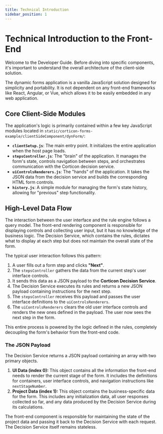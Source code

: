 ```yaml
---
title: Technical Introduction
sidebar_position: 1
---
```


# Technical Introduction to the Front-End

Welcome to the Developer Guide. Before diving into specific components, it's important to understand the overall architecture of the client-side solution.

The dynamic forms application is a vanilla JavaScript solution designed for simplicity and portability. It is not dependent on any front-end frameworks like React, Angular, or Vue, which allows it to be easily embedded in any web application.

## Core Client-Side Modules

The application's logic is primarily contained within a few key JavaScript modules located in `static/corticon-forms-example/clientSideComponent/dynForm/`:

* **`clientSetup.js`**: The main entry point. It initializes the entire application when the host page loads.
* **`stepsController.js`**: The "brain" of the application. It manages the form's state, controls navigation between steps, and orchestrates communication with the Corticon decision service.
* **`uiControlsRenderers.js`**: The "hands" of the application. It takes the JSON data from the decision service and builds the corresponding HTML form controls.
* **`history.js`**: A simple module for managing the form's state history, allowing for "previous" step functionality.

## High-Level Data Flow

The interaction between the user interface and the rule engine follows a query model. The front-end rendering component is responsible for displaying controls and collecting user input, but it has no knowledge of the business logic. The Decision Service, which contains the rules, dictates what to display at each step but does not maintain the overall state of the form.

The typical user interaction follows this pattern:

1.  A user fills out a form step and clicks **"Next"**.
2.  The `stepsController` gathers the data from the current step's user interface controls.
3.  It sends this data as a JSON payload to the **Corticon Decision Service**.
4.  The Decision Service executes its rules and returns a new JSON payload containing instructions for the next step.
5.  The `stepsController` receives this payload and passes the user interface definitions to the `uiControlsRenderers`.
6.  The `uiControlsRenderers` clears the old user interface controls and renders the new ones defined in the payload. The user now sees the next step in the form.

This entire process is powered by the logic defined in the rules, completely decoupling the form's behavior from the front-end code.

### The JSON Payload

The Decision Service returns a JSON payload containing an array with two primary objects.

1.  **UI Data (index 0):** This object contains all the information the front-end needs to render the current stage of the form. It includes the definitions for containers, user interface controls, and navigation instructions like `nextStageNumber`.
2.  **Project Data (index 1):** This object contains the business-specific data for the form. This includes any initialization data, all user responses collected so far, and any data produced by the Decision Service during its calculations.

The front-end component is responsible for maintaining the state of the project data and passing it back to the Decision Service with each request. The Decision Service itself remains stateless.